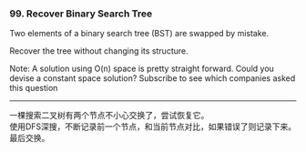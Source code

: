 ### 99. Recover Binary Search Tree

Two elements of a binary search tree (BST) are swapped by mistake.

Recover the tree without changing its structure.

Note:
A solution using O(n) space is pretty straight forward. Could you devise a constant space solution?
Subscribe to see which companies asked this question

* * *

一棵搜索二叉树有两个节点不小心交换了，尝试恢复它。   
使用DFS深搜，不断记录前一个节点，和当前节点对比，如果错误了则记录下来。最后交换。   

